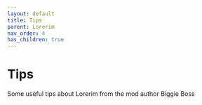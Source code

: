 ```yaml
---
layout: default
title: Tips
parent: Lorerim
nav_order: 4
has_children: true
---
```

# Tips
Some useful tips about Lorerim from the mod author Biggie Boss